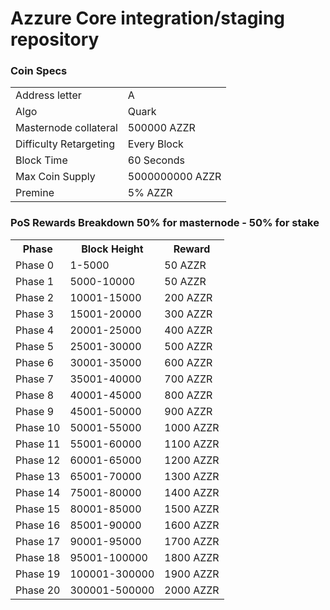 Azzure Core integration/staging repository
=====================================


### Coin Specs
<table>
<tr><td>Address letter</td><td>A</td></tr>
<tr><td>Algo</td><td>Quark</td></tr>
<tr><td>Masternode collateral</td><td>500000 AZZR</td></tr>
<tr><td>Difficulty Retargeting</td><td>Every Block</td></tr>
<tr><td>Block Time</td><td>60 Seconds</td></tr>
<tr><td>Max Coin Supply</td><td>5000000000 AZZR</td></tr>
<tr><td>Premine</td><td>5% AZZR</td></tr>
</table>

### PoS Rewards Breakdown 50% for masternode - 50% for stake

<table>
<th>Phase</th><th>Block Height</th><th>Reward</th>
<tr><td>Phase 0</td><td>1-5000</td><td>50 AZZR</td></tr>
<tr><td>Phase 1</td><td>5000-10000</td><td>50 AZZR</td></tr>
<tr><td>Phase 2</td><td>10001-15000</td><td>200 AZZR</td></tr>
<tr><td>Phase 3</td><td>15001-20000</td><td>300 AZZR</td></tr>
<tr><td>Phase 4</td><td>20001-25000 </td><td>400 AZZR</td></tr>
<tr><td>Phase 5</td><td>25001-30000</td><td>500 AZZR</td></tr>
<tr><td>Phase 6</td><td>30001-35000</td><td>600 AZZR</td></tr>
  <tr><td>Phase 7</td><td>35001-40000</td><td>700 AZZR</td></tr>
  <tr><td>Phase 8</td><td>40001-45000</td><td>800 AZZR</td></tr>
  <tr><td>Phase 9</td><td>45001-50000</td><td>900 AZZR</td></tr>
  <tr><td>Phase 10</td><td>50001-55000</td><td>1000 AZZR</td></tr>
  <tr><td>Phase 11</td><td>55001-60000</td><td>1100 AZZR</td></tr>
  <tr><td>Phase 12</td><td>60001-65000</td><td>1200 AZZR</td></tr>
  <tr><td>Phase 13</td><td>65001-70000</td><td>1300 AZZR</td></tr>
  <tr><td>Phase 14</td><td>75001-80000</td><td>1400 AZZR</td></tr>
  <tr><td>Phase 15</td><td>80001-85000</td><td>1500 AZZR</td></tr>
  <tr><td>Phase 16</td><td>85001-90000</td><td>1600 AZZR</td></tr>
  <tr><td>Phase 17</td><td>90001-95000</td><td>1700 AZZR</td></tr>
  <tr><td>Phase 18</td><td>95001-100000</td><td>1800 AZZR</td></tr>
  <tr><td>Phase 19</td><td>100001-300000</td><td>1900 AZZR</td></tr>
  <tr><td>Phase 20</td><td>300001-500000</td><td>2000 AZZR</td></tr>
  
</table>
